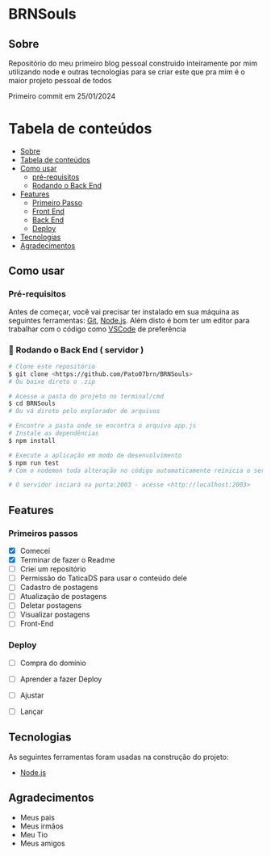 ﻿# BRNSouls

## Sobre

Repositório do meu primeiro blog pessoal construido inteiramente por mim utilizando node e outras tecnologias para se criar este que pra mim é o maior projeto pessoal de todos

Primeiro commit em 25/01/2024


Tabela de conteúdos
=================
<!--ts-->
   * [Sobre](#sobre)
   * [Tabela de conteúdos](#tabela-de-conteúdos)
   * [Como usar](#como-usar)
      * [pré-requisitos](#pré-requisitos)
      * [Rodando o Back End](#🎲-rodando-o-back-end--servidor)
   * [Features](#features)
      * [Primeiro Passo](#primeiros-passos)
      * [Front End](#front-end)
      * [Back End](#back-end)
      * [Deploy](#deploy)
   * [Tecnologias](#tecnologias)
   * [Agradecimentos](#agradecimentos)
<!--te-->


## Como usar
### Pré-requisitos

Antes de começar, você vai precisar ter instalado em sua máquina as seguintes ferramentas:
[Git](https://git-scm.com), [Node.js](https://nodejs.org/en/). 
Além disto é bom ter um editor para trabalhar com o código como [VSCode](https://code.visualstudio.com/) de preferência

### 🎲 Rodando o Back End ( servidor )

```bash
# Clone este repositório
$ git clone <https://github.com/Pato07brn/BRNSouls>
# Ou baixe direto o .zip

# Acesse a pasta do projeto no terminal/cmd
$ cd BRNSouls
# Ou vá direto pelo explorador de arquivos

# Encontre a pasta onde se encontra o arquivo app.js
# Instale as dependências
$ npm install

# Execute a aplicação em modo de desenvolvimento
$ npm run test
# Com o nodemon toda alteração no código automaticamente reinicia o servidor

# O servidor inciará na porta:2003 - acesse <http://localhost:2003>
```


## Features

### Primeiros passos
- [x] Comecei
- [x] Terminar de fazer o Readme
- [ ] Criei um repositório
- [ ] Permissão do TaticaDS para usar o conteúdo dele
- [ ] Cadastro de postagens
- [ ] Atualização de postagens
- [ ] Deletar postagens
- [ ] Visualizar postagens
- [ ] Front-End

### Deploy

- [ ] Compra do domínio
- [ ] Aprender a fazer Deploy
- [ ] Ajustar
- [ ] Lançar


## Tecnologias

As seguintes ferramentas foram usadas na construção do projeto:

- [Node.js](https://nodejs.org/en/)

## Agradecimentos

- Meus pais
- Meus irmãos
- Meu Tio
- Meus amigos
